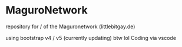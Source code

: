 # MaguroNetwork
repository for / of the Maguronetwork (littlebitgay.de)

using bootstrap v4 / v5 (currently updating) btw lol
Coding via vscode
